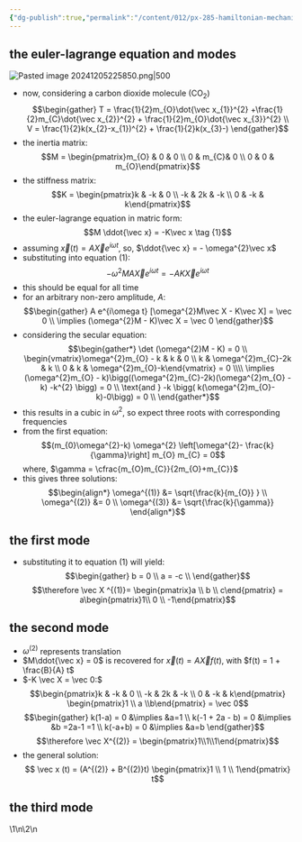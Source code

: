 ```yaml
---
{"dg-publish":true,"permalink":"/content/012/px-285-hamiltonian-mechanics-and-fluid-dynamics/g-normal-modes-and-small-oscillations/px-285-g9-triatomic-molecule/","noteIcon":"1","created":"2024-12-05T19:21:44.356+00:00","updated":"2024-12-06T13:02:15.185+00:00"}
---
```


## the euler-lagrange equation and modes
![Pasted image 20241205225850.png|500](/img/user/pics/Pasted%20image%2020241205225850.png)
- now, considering a carbon dioxide molecule (CO$_2$)
$$\begin{gather}
T = \frac{1}{2}m_{O}\dot{\vec x_{1}}^{2} +\frac{1}{2}m_{C}\dot{\vec x_{2}}^{2} + \frac{1}{2}m_{O}\dot{\vec x_{3}}^{2} \\
V = \frac{1}{2}k(x_{2}-x_{1})^{2} + \frac{1}{2}k(x_{3}-)
\end{gather}$$
- the inertia matrix:
$$M = \begin{pmatrix}m_{O} & 0 & 0 \\ 0 & m_{C}& 0 \\ 0 & 0 & m_{O}\end{pmatrix}$$
- the stiffness matrix:
$$K = \begin{pmatrix}k & -k & 0 \\ -k & 2k & -k \\ 0 & -k & k\end{pmatrix}$$
- the euler-lagrange equation in matric form:
$$M \ddot{\vec x} = -K\vec x \tag {1}$$
- assuming $\vec x (t) = A \vec X e^{i\omega t}$, so, $\ddot{\vec x} = - \omega^{2}\vec x$
- substituting into equation $(1):$
$$ - \omega^{2}M A \vec X e^{i\omega t} = - A K \vec X e^{i\omega t}$$
- this should be equal for all time
- for an arbitrary non-zero amplitude, $A:$
$$\begin{gather}
A e^{i\omega t} [\omega^{2}M\vec X - K\vec X] = \vec 0  \\
\implies (\omega^{2}M - K)\vec X = \vec 0
\end{gather}$$
- considering the secular equation:
$$\begin{gather*}
\det (\omega^{2}M - K) = 0 \\
\begin{vmatrix}\omega^{2}m_{O} - k & k & 0 \\ k & \omega^{2}m_{C}-2k & k \\ 0 & k & \omega^{2}m_{O}-k\end{vmatrix} = 0 \\\\
\implies (\omega^{2}m_{O} - k)\bigg((\omega^{2}m_{C}-2k)(\omega^{2}m_{O} - k) -k^{2} \bigg) = 0 \\
\text{and } -k \bigg( k(\omega^{2}m_{O}-k)-0\bigg) = 0 \\
\end{gather*}$$
- this results in a cubic in $\omega^{2}$, so expect three roots with corresponding frequencies
- from the first equation:
$$(m_{0}\omega^{2}-k) \omega^{2} \left[\omega^{2}- \frac{k}{\gamma}\right] m_{O} m_{C} = 0$$
	where, $\gamma  = \cfrac{m_{O}m_{C}}{2m_{O}+m_{C}}$
- this gives three solutions:
$$\begin{align*}
	\omega^{(1)} &= \sqrt{\frac{k}{m_{O}} } \\
	\omega^{(2)} &= 0 \\
	\omega^{(3)} &= \sqrt{\frac{k}{\gamma}}
\end{align*}$$
## the first mode
- substituting it to equation $(1)$ will yield:
$$\begin{gather}
b = 0 \\
a = -c \\
\end{gather}$$
$$\therefore \vec X ^{(1)}= \begin{pmatrix}a \\ b \\ c\end{pmatrix} = a\begin{pmatrix}1\\ 0 \\ -1\end{pmatrix}$$
## the second mode
- $\omega^{(2)}$ represents translation 
- $M\ddot{\vec x} = 0$ is recovered for $\vec x(t) = A \vec X f(t)$, with $f(t) = 1 + \frac{B}{A} t$
- $-K \vec X = \vec 0:$
$$\begin{pmatrix}k & -k & 0 \\ -k & 2k & -k \\ 0 & -k & k\end{pmatrix} \begin{pmatrix}1 \\ a \\b\end{pmatrix} = \vec 0$$
$$\begin{gather}
	k(1-a) = 0 &\implies &a=1 \\
	k(-1 + 2a - b) = 0 &\implies &b =2a-1 =1 \\
	k(-a+b) = 0 &\implies &a=b
\end{gather}$$
$$\therefore \vec X^{(2)} = \begin{pmatrix}1\\1\\1\end{pmatrix}$$
- the general solution:
$$ \vec x (t) = (A^{(2)} + B^{(2)}t) \begin{pmatrix}1 \\ 1 \\ 1\end{pmatrix} t$$
## the third mode
\1\n\2\n